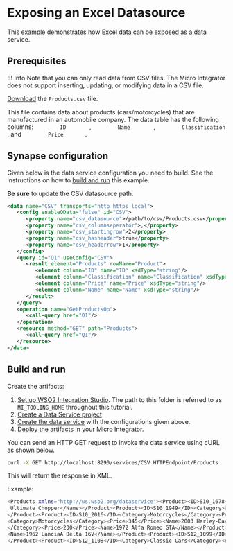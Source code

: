 # Exposing an Excel Datasource

This example demonstrates how Excel data can be exposed as a data service.

## Prerequisites

!!! Info
    Note that you can only read data from CSV files. The Micro Integrator does not support inserting, updating, or modifying data in a CSV file.

[Download](https://github.com/wso2-docs/WSO2_EI/blob/master/data-service-resources/Products.csv) the `Products.csv` file.

This file contains data about products (cars/motorcycles) that are
manufactured in an automobile company. The data table has the following
columns: `         ID        ` , `         Name        ` ,
`         Classification        ` , and `         Price        `.

## Synapse configuration
Given below is the data service configuration you need to build. See the instructions on how to [build and run](#build-and-run) this example.

**Be sure** to update the CSV datasource path.

```xml
<data name="CSV" transports="http https local">
   <config enableOData="false" id="CSV">
      <property name="csv_datasource">/path/to/csv/Products.csv</property>
      <property name="csv_columnseperator">,</property>
      <property name="csv_startingrow">2</property>
      <property name="csv_hasheader">true</property>
      <property name="csv_headerrow">1</property>
   </config>
   <query id="Q1" useConfig="CSV">
      <result element="Products" rowName="Product">
         <element column="ID" name="ID" xsdType="string"/>
         <element column="Classification" name="Classification" xsdType="string"/>
         <element column="Price" name="Price" xsdType="string"/>
         <element column="Name" name="Name" xsdType="string"/>
      </result>
   </query>
   <operation name="GetProductsOp">
      <call-query href="Q1"/>
   </operation>
   <resource method="GET" path="Products">
      <call-query href="Q1"/>
   </resource>
</data>
```

## Build and run

Create the artifacts:

1. [Set up WSO2 Integration Studio](../../../../develop/installing-WSO2-Integration-Studio). The path to this folder is referred to as `MI_TOOLING_HOME` throughout this tutorial.      
2. [Create a Data Service project](../../../../develop/creating-projects/#data-services-project)
4. [Create the data service](../../../../develop/creating-artifacts/data-services/creating-data-services) with the configurations given above.
5. [Deploy the artifacts](../../../../develop/deploy-and-run) in your Micro Integrator. 

You can send an HTTP GET request to invoke the data service using cURL
as shown below.

```bash
curl -X GET http://localhost:8290/services/CSV.HTTPEndpoint/Products
```

This will return the response in XML.

Example:

```bash
<Products xmlns="http://ws.wso2.org/dataservice"><Product><ID>S10_1678</ID><Category>Motorcycles</Category><Price>1000</Price><Name>1969 Harley Davidson
 Ultimate Chopper</Name></Product><Product><ID>S10_1949</ID><Category>Classic Cars</Category><Price>600</Price><Name>1952 Alpine Renault 1300</Name>
</Product><Product><ID>S10_2016</ID><Category>Motorcycles</Category><Price>456</Price><Name>1996 Moto Guzzi 1100i</Name></Product><Product><ID>S10_4698</ID>
<Category>Motorcycles</Category><Price>345</Price><Name>2003 Harley-Davidson Eagle Drag Bike</Name></Product><Product><ID>S10_4757</ID><Category>Classic Cars
</Category><Price>230</Price><Name>1972 Alfa Romeo GTA</Name></Product><Product><ID>S10_4962</ID><Category>Classic Cars</Category><Price>890</Price>
<Name>1962 LanciaA Delta 16V</Name></Product><Product><ID>S12_1099</ID><Category>Classic Cars</Category><Price>560</Price><Name>1968 Ford Mustang</Name>
</Product><Product><ID>S12_1108</ID><Category>Classic Cars</Category><Price>900</Price><Name>2001 Ferrari Enzo</Name></Product></Products>
```